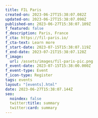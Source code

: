 ```yaml
---
title: FIL Paris
created-on: 2023-06-27T15:38:07.082Z
updated-on: 2023-06-27T15:38:07.098Z
published-on: 2023-06-27T15:38:07.109Z
f_featured: false
f_description: Paris, France
f_cta: https://fil-paris.io/
f_cta-text: Learn more
f_start-date: 2023-07-15T15:38:07.119Z
f_end-date: 2023-07-21T15:38:07.128Z
f_image:
  url: /assets/images/fil-paris-pic.png
f_event-date: 2023-07-15T15:38:00.000Z
f_event-type: Event
f_icon-type: Register
tags: events
layout: "[events].html"
date: 2023-06-27T15:38:07.144Z
seo:
  noindex: false
  twitter:title: summary
  twitter:card: summary
---
```

